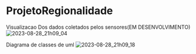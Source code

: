 # ProjetoRegionalidade

Visualizacao Dos dados coletados pelos sensores(EM DESENVOLVIMENTO)
![2023-08-28_21h09_04](https://github.com/Holleweger/ProjetoRegionalidade/assets/65625548/1f609f0c-c628-4d83-b9b3-1969d10d44c6)

Diagrama de classes de uml
![2023-08-28_21h09_18](https://github.com/Holleweger/ProjetoRegionalidade/assets/65625548/c20d282c-12d6-4855-85d6-565ab4fa8580)
